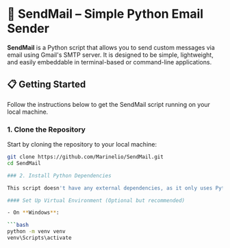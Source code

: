 # 📧 SendMail – Simple Python Email Sender

**SendMail** is a Python script that allows you to send custom messages via email using Gmail's SMTP server. It is designed to be simple, lightweight, and easily embeddable in terminal-based or command-line applications.

## 📋 Getting Started

Follow the instructions below to get the SendMail script running on your local machine.

### 1. Clone the Repository

Start by cloning the repository to your local machine:

```bash
git clone https://github.com/Marinelio/SendMail.git
cd SendMail

### 2. Install Python Dependencies

This script doesn't have any external dependencies, as it only uses Python's built-in libraries for email sending and socket communication. However, it’s a good practice to use a virtual environment to manage your Python environment.

#### Set Up Virtual Environment (Optional but recommended)

- On **Windows**:

```bash
python -m venv venv
venv\Scripts\activate


